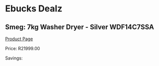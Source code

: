 
# Ebucks Dealz
## Smeg: 7kg Washer Dryer - Silver WDF14C7SSA
[Product Page](https://www.ebucks.com/web/shop/productSelected.do?prodId=1183620027&catId=1196429345)

Price: R21999.00

Savings: 


	